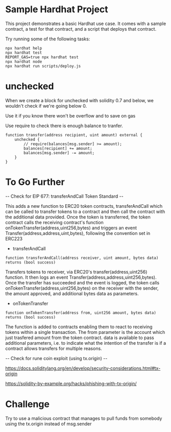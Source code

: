 # Sample Hardhat Project

This project demonstrates a basic Hardhat use case. It comes with a sample contract, a test for that contract, and a script that deploys that contract.

Try running some of the following tasks:

```shell
npx hardhat help
npx hardhat test
REPORT_GAS=true npx hardhat test
npx hardhat node
npx hardhat run scripts/deploy.js
```

# unchecked

When we create a block for unchecked with solidity 0.7 and below, we wouldn't check if we're going below 0.

Use it if you know there won't be overflow and to save on gas

Use require to check there is enough balance to tranfer.

```shell
function transfer(address recipient, uint amount) external {
    unchecked {
        // require(balances[msg.sender] >= amount);
        balances[recipient] += amount;
        balances[msg.sender] -= amount;
    }
}
```

# To Go Further

-- Check for EIP 677: transferAndCall Token Standard --

This adds a new function to ERC20 token contracts, transferAndCall which can be called to transfer tokens to a contract and then call the contract with the additional data provided. Once the token is transferred, the token contract calls the receiving contract's function onTokenTransfer(address,uint256,bytes) and triggers an event Transfer(address,address,uint,bytes), following the convention set in ERC223

- transferAndCall

```shell
function transferAndCall(address receiver, uint amount, bytes data) returns (bool success)
```

Transfers tokens to receiver, via ERC20's transfer(address,uint256) function. It then logs an event Transfer(address,address,uint256,bytes). Once the transfer has succeeded and the event is logged, the token calls onTokenTransfer(address,uint256,bytes) on the receiver with the sender, the amount approved, and additional bytes data as parameters.

- onTokenTransfer

```shell
function onTokenTransfer(address from, uint256 amount, bytes data) returns (bool success)
```

The function is added to contracts enabling them to react to receiving tokens within a single transaction. The from parameter is the account which just trasfered amount from the token contract. data is available to pass additional parameters, i.e. to indicate what the intention of the transfer is if a contract allows transfers for multiple reasons.

-- Check for rune coin exploit (using tx.origin) --

https://docs.soliditylang.org/en/develop/security-considerations.html#tx-origin

https://solidity-by-example.org/hacks/phishing-with-tx-origin/

# Challenge

Try to use a malicious contract that manages to pull funds from somebody using the tx.origin instead of msg.sender
